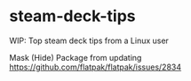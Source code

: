 # steam-deck-tips
WIP: Top steam deck tips from a Linux user





Mask (Hide) Package from updating
https://github.com/flatpak/flatpak/issues/2834
